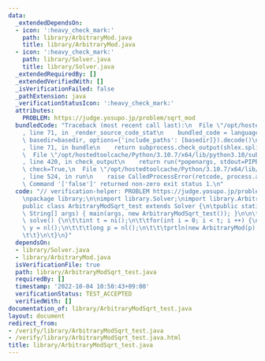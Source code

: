 ```yaml
---
data:
  _extendedDependsOn:
  - icon: ':heavy_check_mark:'
    path: library/ArbitraryMod.java
    title: library/ArbitraryMod.java
  - icon: ':heavy_check_mark:'
    path: library/Solver.java
    title: library/Solver.java
  _extendedRequiredBy: []
  _extendedVerifiedWith: []
  _isVerificationFailed: false
  _pathExtension: java
  _verificationStatusIcon: ':heavy_check_mark:'
  attributes:
    PROBLEM: https://judge.yosupo.jp/problem/sqrt_mod
  bundledCode: "Traceback (most recent call last):\n  File \"/opt/hostedtoolcache/Python/3.10.7/x64/lib/python3.10/site-packages/onlinejudge_verify/documentation/build.py\"\
    , line 71, in _render_source_code_stat\n    bundled_code = language.bundle(stat.path,\
    \ basedir=basedir, options={'include_paths': [basedir]}).decode()\n  File \"/opt/hostedtoolcache/Python/3.10.7/x64/lib/python3.10/site-packages/onlinejudge_verify/languages/user_defined.py\"\
    , line 71, in bundle\n    return subprocess.check_output(shlex.split(command))\n\
    \  File \"/opt/hostedtoolcache/Python/3.10.7/x64/lib/python3.10/subprocess.py\"\
    , line 420, in check_output\n    return run(*popenargs, stdout=PIPE, timeout=timeout,\
    \ check=True,\n  File \"/opt/hostedtoolcache/Python/3.10.7/x64/lib/python3.10/subprocess.py\"\
    , line 524, in run\n    raise CalledProcessError(retcode, process.args,\nsubprocess.CalledProcessError:\
    \ Command '['false']' returned non-zero exit status 1.\n"
  code: "// verification-helper: PROBLEM https://judge.yosupo.jp/problem/sqrt_mod\n\
    \npackage library;\n\nimport library.Solver;\nimport library.ArbitraryMod;\n\n\
    public class ArbitraryModSqrt_test extends Solver {\n\tpublic static void main(final\
    \ String[] args) { main(args, new ArbitraryModSqrt_test()); }\n\n\tpublic void\
    \ solve() {\n\t\tint t = ni();\n\t\tfor(int i = 0; i < t; i ++) {\n\t\t\tlong\
    \ y = nl();\n\t\t\tlong p = nl();\n\t\t\tprtln(new ArbitraryMod(p).sqrt(y));\n\
    \t\t}\n\t}\n}"
  dependsOn:
  - library/Solver.java
  - library/ArbitraryMod.java
  isVerificationFile: true
  path: library/ArbitraryModSqrt_test.java
  requiredBy: []
  timestamp: '2022-10-04 10:50:43+09:00'
  verificationStatus: TEST_ACCEPTED
  verifiedWith: []
documentation_of: library/ArbitraryModSqrt_test.java
layout: document
redirect_from:
- /verify/library/ArbitraryModSqrt_test.java
- /verify/library/ArbitraryModSqrt_test.java.html
title: library/ArbitraryModSqrt_test.java
---
```

